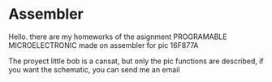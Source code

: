 # Assembler
Hello. there are my homeworks of the asignment PROGRAMABLE MICROELECTRONIC made on assembler for pic 16F877A


The proyect little bob is a cansat, but only the pic functions are described, if you want the schematic, you can send me an email
